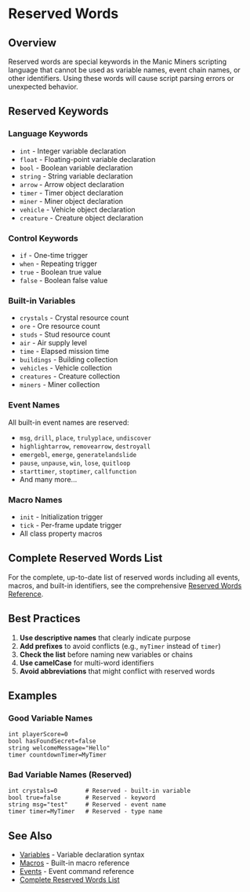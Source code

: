 # Reserved Words

## Overview

Reserved words are special keywords in the Manic Miners scripting language that cannot be used as variable names, event chain names, or other identifiers. Using these words will cause script parsing errors or unexpected behavior.

## Reserved Keywords

### Language Keywords
- `int` - Integer variable declaration
- `float` - Floating-point variable declaration  
- `bool` - Boolean variable declaration
- `string` - String variable declaration
- `arrow` - Arrow object declaration
- `timer` - Timer object declaration
- `miner` - Miner object declaration
- `vehicle` - Vehicle object declaration
- `creature` - Creature object declaration

### Control Keywords
- `if` - One-time trigger
- `when` - Repeating trigger
- `true` - Boolean true value
- `false` - Boolean false value

### Built-in Variables
- `crystals` - Crystal resource count
- `ore` - Ore resource count
- `studs` - Stud resource count
- `air` - Air supply level
- `time` - Elapsed mission time
- `buildings` - Building collection
- `vehicles` - Vehicle collection
- `creatures` - Creature collection
- `miners` - Miner collection

### Event Names
All built-in event names are reserved:
- `msg`, `drill`, `place`, `trulyplace`, `undiscover`
- `highlightarrow`, `removearrow`, `destroyall`
- `emergebl`, `emerge`, `generatelandslide`
- `pause`, `unpause`, `win`, `lose`, `quitloop`
- `starttimer`, `stoptimer`, `callfunction`
- And many more...

### Macro Names
- `init` - Initialization trigger
- `tick` - Per-frame update trigger
- All class property macros

## Complete Reserved Words List

For the complete, up-to-date list of reserved words including all events, macros, and built-in identifiers, see the comprehensive [Reserved Words Reference](../../web-docs/_pages/ReservedWords.md).

## Best Practices

1. **Use descriptive names** that clearly indicate purpose
2. **Add prefixes** to avoid conflicts (e.g., `myTimer` instead of `timer`)
3. **Check the list** before naming new variables or chains
4. **Use camelCase** for multi-word identifiers
5. **Avoid abbreviations** that might conflict with reserved words

## Examples

### Good Variable Names
```
int playerScore=0
bool hasFoundSecret=false
string welcomeMessage="Hello"
timer countdownTimer=MyTimer
```

### Bad Variable Names (Reserved)
```
int crystals=0        # Reserved - built-in variable
bool true=false       # Reserved - keyword
string msg="test"     # Reserved - event name
timer timer=MyTimer   # Reserved - type name
```

## See Also
- [Variables](syntax/variables.md) - Variable declaration syntax
- [Macros](syntax/macros.md) - Built-in macro reference
- [Events](syntax/events.md) - Event command reference
- [Complete Reserved Words List](../../web-docs/_pages/ReservedWords.md)
